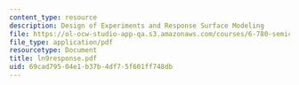 ```yaml
---
content_type: resource
description: Design of Experiments and Response Surface Modeling
file: https://ol-ocw-studio-app-qa.s3.amazonaws.com/courses/6-780-semiconductor-manufacturing-spring-2003/69cad79504e1b37b4df75f601ff748db_ln9response.pdf
file_type: application/pdf
resourcetype: Document
title: ln9response.pdf
uid: 69cad795-04e1-b37b-4df7-5f601ff748db
---
```

